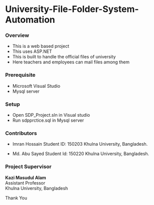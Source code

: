 # University-File-Folder-System-Automation
### Overview
* This is a web based project
* This uses ASP.NET
* This is built to handle the official files of university
* Here teachers and employees can mail files among them

### Prerequisite
*  Microsoft Visual Studio
*  Mysql server

### Setup
* Open SDP_Project.sln in Visual studio
* Run sdpprctice.sql in Mysql server
### Contributors

*	Imran Hossain
	Student ID: 150203
	Khulna University, Bangladesh.

*	Md. Abu Sayed
	Student Id: 150220
	Khulna University, Bangladesh.

	
### Project Supervisor
**Kazi Masudul Alam**\
  Assistant Professor<br />
  Khulna University, Bangladesh
  
Thank You
